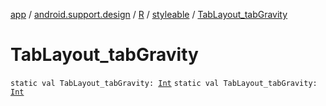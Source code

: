 [app](../../../index.md) / [android.support.design](../../index.md) / [R](../index.md) / [styleable](index.md) / [TabLayout_tabGravity](./-tab-layout_tab-gravity.md)

# TabLayout_tabGravity

`static val TabLayout_tabGravity: `[`Int`](https://kotlinlang.org/api/latest/jvm/stdlib/kotlin/-int/index.html)
`static val TabLayout_tabGravity: `[`Int`](https://kotlinlang.org/api/latest/jvm/stdlib/kotlin/-int/index.html)